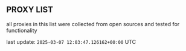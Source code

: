 ## PROXY LIST

all proxies in this list were collected from open sources and tested for functionality

last update: `2025-03-07 12:03:47.126162+00:00` UTC